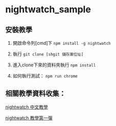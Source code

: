 # nightwatch_sample

## 安裝教學
   
1. 開啟命令列[cmd]下 `npm install -g nightwatch`

2. 執行 `git clone [shgit 儲存庫位址]`

3. 進入clone下來的資料夾執行 `npm install`

4. 如何執行測試： `npm run chrome`



## 相關教學資料收集：

[nightwatch 中文教學](https://shenxianpeng.gitbooks.io/nightwatch-js-cn/content/)

[nightwatch 教學第一彈](http://blog.elaine.me/articles/nightwatch/)
